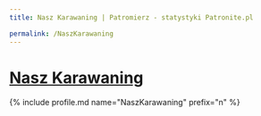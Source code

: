 ```yaml
---
title: Nasz Karawaning | Patromierz - statystyki Patronite.pl

permalink: /NaszKarawaning
---
```


# [Nasz Karawaning](https://patronite.pl/NaszKarawaning)

{% include profile.md name="NaszKarawaning" prefix="n" %}
